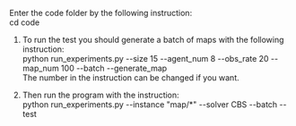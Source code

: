 Enter the code folder by the following instruction:\
cd code
1. To run the test you should generate a batch of maps with the following instruction:\
  python run_experiments.py --size 15 --agent_num 8 --obs_rate 20 --map_num 100 --batch --generate_map\
  The number in the instruction can be changed if you want.

3. Then run the program with the instruction:\
   python run_experiments.py --instance "map/*" --solver CBS --batch --test
